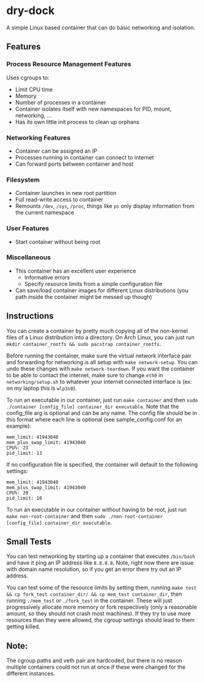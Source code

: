 # dry-dock

A simple Linux based container that can do basic networking and isolation.

## Features
### Process Resource Management Features
Uses cgroups to:
 - Limit CPU time
 - Memory
 - Number of processes in a container
- Container isolates itself with new namespaces for PID, mount, networking, ...
- Has its own little init process to clean up orphans

### Networking Features
- Container can be assigned an IP
- Processes running in container can connect to internet
- Can forward ports between container and host

### Filesystem
- Container launches in new root partition
- Full read-write access to container
- Remounts `/dev`, `/sys`, `/proc`, things like `ps` only display information from the current namespace

### User Features
- Start container without being root

### Miscellaneous
- This container has an excellent user experience
  - Informative errors
  - Specify resource limits from a simple configuration file
- Can save/load container images for different Linux distributions (you path inside the container might be messed up though)

## Instructions
You can create a container by pretty much copying all of the non-kernel files of a Linux distribution into a directory. On Arch Linux, you can just run `mkdir container_rootfs && sudo pacstrap container_rootfs`.

Before running the container, make sure the virtual network interface pair and forwarding for networking is all setup with `make network-setup`. You can undo these changes with `make network-teardown`. If you want the container to be able to contact the internet, make sure to change `eth0` in `networking/setup.sh` to whatever your internet connected interface is (ex: on my laptop this is `wlp3s0`).

To run an executable in our container, just run `make container` and then `sudo ./container [config_file] container_dir executable`.
Note that the config_file arg is optional and can be any name.
The config file should be in this format where each line is optional (see sample_config.conf for an example):

```
mem_limit: 41943040
mem_plus_swap_limit: 41943040
CPU%: 23
pid_limit: 13
```

If no configuration file is specified, the container will default to the following settings:
```
mem_limit: 41943040
mem_plus_swap_limit: 41943040
CPU%: 20
pid_limit: 10
```

To run an executable in our container without having to be root, just run `make non-root-container` and then `sudo ./non-root-container [config_file] container_dir executable`.

## Small Tests
You can test networking by starting up a container that executes `/bin/bash` and have it ping an IP address like `8.8.8.8`. Note, right now there are issue with domain name resolution, so if you get an error there try out an IP address.

You can test some of the resource limits by setting them, running `make test && cp fork_test container_dir/ && cp mem_test container_dir`, then running `./mem_test` or `./fork_test` in the container. These will just progressively allocate more memory or fork respectively (only a reasonable amount, so they should not crash most machines). If they try to use more resources than they were allowed, the cgroup settings should lead to them getting killed.

## Note:
The cgroup paths and veth pair are hardcoded, but there is no reason multiple containers could not run at once if these were changed for the different instances.
